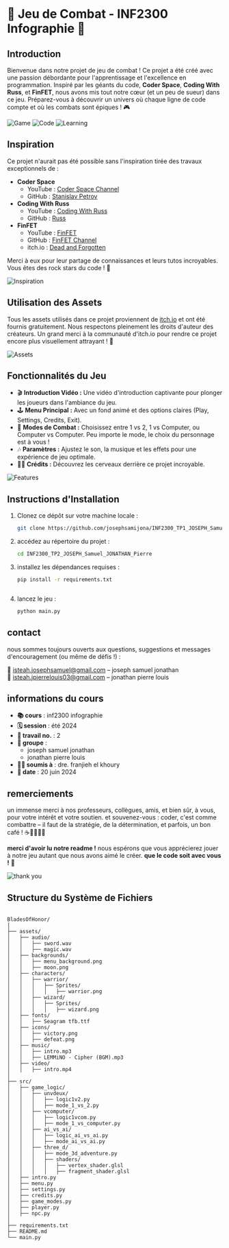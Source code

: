 # 🥋 Jeu de Combat - INF2300 Infographie 🥋

## Introduction
Bienvenue dans notre projet de jeu de combat ! Ce projet a été créé avec une passion débordante pour l'apprentissage et l'excellence en programmation. Inspiré par les géants du code, **Coder Space**, **Coding With Russ**, et **FinFET**, nous avons mis tout notre cœur (et un peu de sueur) dans ce jeu. Préparez-vous à découvrir un univers où chaque ligne de code compte et où les combats sont épiques ! 🎮

![Game](https://img.shields.io/badge/GAME-Awesome-blue)
![Code](https://img.shields.io/badge/CODE-100%25-brightgreen)
![Learning](https://img.shields.io/badge/LEARNING-Fun-yellow)

## Inspiration
Ce projet n'aurait pas été possible sans l'inspiration tirée des travaux exceptionnels de :
- **Coder Space**
  - YouTube : [Coder Space Channel](https://www.youtube.com/@CoderSpaceChannel)
  - GitHub : [Stanislav Petrov](https://github.com/StanislavPetrovV)
- **Coding With Russ**
  - YouTube : [Coding With Russ](https://www.youtube.com/@CodingWithRuss)
  - GitHub : [Russ](https://github.com/russs123)
- **FinFET**
  - YouTube : [FinFET](https://www.youtube.com/@FinFET)
  - GitHub : [FinFET Channel](https://github.com/FinFetChannel)
  - itch.io : [Dead and Forgotten](https://finfetchannel.itch.io/dead-and)

Merci à eux pour leur partage de connaissances et leurs tutos incroyables. Vous êtes des rock stars du code ! 🤘

![Inspiration](https://img.shields.io/badge/INSPIRATION-High-blueviolet)

## Utilisation des Assets
Tous les assets utilisés dans ce projet proviennent de [itch.io](https://itch.io/) et ont été fournis gratuitement. Nous respectons pleinement les droits d'auteur des créateurs. Un grand merci à la communauté d'itch.io pour rendre ce projet encore plus visuellement attrayant ! 🎨

![Assets](https://img.shields.io/badge/ASSETS-itch.io-orange)

## Fonctionnalités du Jeu
- 🎬 **Introduction Vidéo :** Une vidéo d'introduction captivante pour plonger les joueurs dans l'ambiance du jeu.
- 🕹️ **Menu Principal :** Avec un fond animé et des options claires (Play, Settings, Credits, Exit).
- 🥊 **Modes de Combat :** Choisissez entre 1 vs 2, 1 vs Computer, ou Computer vs Computer. Peu importe le mode, le choix du personnage est à vous !
- 🎶 **Paramètres :** Ajustez le son, la musique et les effets pour une expérience de jeu optimale.
- 👨‍💻 **Crédits :** Découvrez les cerveaux derrière ce projet incroyable.

![Features](https://img.shields.io/badge/FEATURES-Awesome-red)





## Instructions d'Installation

1. Clonez ce dépôt sur votre machine locale :
   ```sh
   git clone https://github.com/josephsamijona/INF2300_TP1_JOSEPH_Samuel_JONATHAN_Pierre.git

2. accédez au répertoire du projet : 
   ```sh
   cd INF2300_TP2_JOSEPH_Samuel_JONATHAN_Pierre

3. installez les dépendances requises : 
   ```sh
   pip install -r requirements.txt



4. lancez le jeu : 
   ```sh
   python main.py


## contact
nous sommes toujours ouverts aux questions, suggestions et messages d'encouragement (ou même de défis !) :

📧 [isteah.josephsamuel@gmail.com](mailto:isteah.josephsamuel@gmail.com) – joseph samuel jonathan  
📧 [isteah.jpierrelouis03@gmail.com](mailto:isteah.jpierrelouis03@gmail.com) – jonathan pierre louis

## informations du cours
- **📚 cours** : inf2300 infographie  
- **🗓 session** : été 2024  
- **📄 travail no.** : 2  
- **👥 groupe** :
  - joseph samuel jonathan
  - jonathan pierre louis
- **👩‍🏫 soumis à** : dre. franjieh el khoury  
- **📅 date** : 20 juin 2024

## remerciements
un immense merci à nos professeurs, collègues, amis, et bien sûr, à vous, pour votre intérêt et votre soutien. et souvenez-vous : coder, c'est comme combattre – il faut de la stratégie, de la détermination, et parfois, un bon café ! ☕👨‍💻👩‍💻

**merci d'avoir lu notre readme !** nous espérons que vous apprécierez jouer à notre jeu autant que nous avons aimé le créer. **que le code soit avec vous !** 🚀

![thank you](https://www.flaticon.com/free-icon/thank-you_3714884)


## Structure du Système de Fichiers

```plaintext

BladesOfHonor/
│
├── assets/
│   ├── audio/
│   │   ├── sword.wav
│   │   ├── magic.wav
│   ├── backgrounds/
│   │   ├── menu_background.png
│   │   ├── moon.png
│   ├── characters/
│   │   ├── warrior/
│   │   │   ├── Sprites/
│   │   │   │   ├── warrior.png
│   │   ├── wizard/
│   │   │   ├── Sprites/
│   │   │   │   ├── wizard.png
│   ├── fonts/
│   │   ├── Seagram tfb.ttf
│   ├── icons/
│   │   ├── victory.png
│   │   ├── defeat.png
│   ├── music/
│   │   ├── intro.mp3
│   │   ├── LEMMiNO - Cipher (BGM).mp3
│   ├── video/
│   │   ├── intro.mp4
│
├── src/
│   ├── game_logic/
│   │   ├── unvdeux/
│   │   │   ├── logic1v2.py
│   │   │   ├── mode_1_vs_2.py
│   │   ├── vcomputer/
│   │   │   ├── logic1vcom.py
│   │   │   ├── mode_1_vs_computer.py
│   │   ├── ai_vs_ai/
│   │   │   ├── logic_ai_vs_ai.py
│   │   │   ├── mode_ai_vs_ai.py
│   │   ├── three_d/
│   │   │   ├── mode_3d_adventure.py
│   │   │   ├── shaders/
│   │   │   │   ├── vertex_shader.glsl
│   │   │   │   ├── fragment_shader.glsl
│   ├── intro.py
│   ├── menu.py
│   ├── settings.py
│   ├── credits.py
│   ├── game_modes.py
│   ├── player.py
│   ├── npc.py
│
├── requirements.txt
├── README.md
└── main.py

